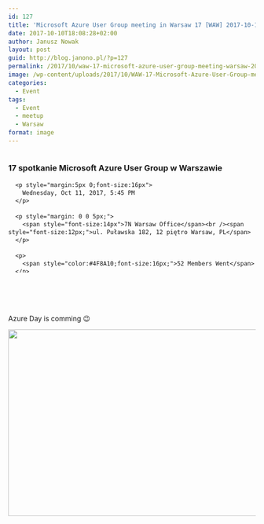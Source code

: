 ```yaml
---
id: 127
title: 'Microsoft Azure User Group meeting in Warsaw 17 [WAW] 2017-10-11'
date: 2017-10-10T18:08:28+02:00
author: Janusz Nowak
layout: post
guid: http://blog.janono.pl/?p=127
permalink: /2017/10/waw-17-microsoft-azure-user-group-meeting-warsaw-2017-10-11/
image: /wp-content/uploads/2017/10/WAW-17-Microsoft-Azure-User-Group-meeting-in-Warsaw-2017-10-11.png
categories:
  - Event
tags:
  - Event
  - meetup
  - Warsaw
format: image
---
```

<div class="llorix-one-lite-video-container">
  <div id="meetup_oembed" style="height:286px">
    <div style="max-height:246px;overflow:hidden">
      <h3>
        17 spotkanie Microsoft Azure User Group w Warszawie
      </h3>
      
      <p style="margin:5px 0;font-size:16px">
        Wednesday, Oct 11, 2017, 5:45 PM
      </p>
      
      <p style="margin: 0 0 5px;">
        <span style="font-size:14px">7N Warsaw Office</span><br /><span style="font-size:12px;">ul. Puławska 182, 12 piętro Warsaw, PL</span>
      </p>
      
      <p>
        <span style="color:#4F8A10;font-size:16px;">52 Members Went</span>
      </p>
      
      <div style="margin:5px 0 10px" class="mu_clearfix">
        <div class="photo">
          <img src="https://secure.meetupstatic.com/photos/member/6/1/f/2/thumb_271645074.jpeg" />
        </div>
        
        <div class="photo">
          <img src="https://secure.meetupstatic.com/photos/member/e/2/2/9/thumb_263577897.jpeg" />
        </div>
        
        <div class="photo">
          <img src="https://secure.meetupstatic.com/photos/member/1/0/b/2/thumb_267124274.jpeg" />
        </div>
        
        <div class="photo">
          <img src="https://secure.meetupstatic.com/photos/member/b/7/3/d/thumb_264346909.jpeg" />
        </div>
        
        <div class="photo">
          <img src="https://secure.meetupstatic.com/photos/member/6/6/2/a/thumb_265646154.jpeg" />
        </div>
        
        <div class="photo">
          <img src="https://secure.meetupstatic.com/photos/member/d/3/0/c/thumb_249834028.jpeg" />
        </div>
        
        <div class="photo">
          <img src="https://secure.meetupstatic.com/photos/member/8/5/d/0/thumb_260734256.jpeg" />
        </div>
        
        <div class="photo">
          <img src="https://secure.meetupstatic.com/photos/member/4/f/9/0/thumb_263180368.jpeg" />
        </div>
        
        <div class="photo">
          <img src="https://secure.meetupstatic.com/photos/member/6/e/1/4/thumb_261388180.jpeg" />
        </div>
        
        <div class="photo">
          <img src="https://secure.meetupstatic.com/photos/member/e/1/0/0/thumb_271257600.jpeg" />
        </div>
        
        <div class="photo">
          <img src="https://secure.meetupstatic.com/photos/member/9/4/3/d/thumb_262597949.jpeg" />
        </div>
        
        <div class="photo">
          <img src="https://secure.meetupstatic.com/photos/member/2/4/9/4/thumb_262509364.jpeg" />
        </div></p>
      </div>
      
      <p style="line-height:16px">
        Hej Grupowicze! Kolejny miesiąc nastał, więc wypada spotkać się i porozmawiać o chmurach! Spotykamy się jak zwykle w siedzibie firmy 7N już za tydzień11 października o 17:45! Na scenie stanie Michał Smereczyński ze swoją sesją o Azure Metadata API dla maszyn wirtualnych. Będę też ja, Emil &#8211; poopowiadamy sobie chwilę o nowościach chmurowych po Ignit&#8230;
      </p></p>
    </div>
    
    <p style="margin:10px 0 0;">
      <a href="https://www.meetup.com/Microsoft-Azure-Users-Group-Poland/events/243942157/" target="_blank" class="mu_button"><strong>Check out this Meetup &rarr;</strong></a>
    </p>
  </div>
</div>

&nbsp;

Azure Day is comming 😉

<img class="wp-image-142 alignnone" src="/wp-content/uploads/2017/10/WAW-17-Microsoft-Azure-User-Group-meeting-in-Warsaw-2017-10-11-300x192.png" alt="" width="594" height="380" srcset="/wp-content/uploads/2017/10/WAW-17-Microsoft-Azure-User-Group-meeting-in-Warsaw-2017-10-11-300x192.png 300w, /wp-content/uploads/2017/10/WAW-17-Microsoft-Azure-User-Group-meeting-in-Warsaw-2017-10-11-768x491.png 768w, /wp-content/uploads/2017/10/WAW-17-Microsoft-Azure-User-Group-meeting-in-Warsaw-2017-10-11-1024x654.png 1024w, /wp-content/uploads/2017/10/WAW-17-Microsoft-Azure-User-Group-meeting-in-Warsaw-2017-10-11.png 1316w" sizes="(max-width: 594px) 100vw, 594px" />